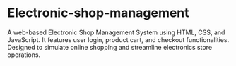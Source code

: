 # Electronic-shop-management
A web-based Electronic Shop Management System using HTML, CSS, and JavaScript.
It features user login, product cart, and checkout functionalities.
Designed to simulate online shopping and streamline electronics store operations.
